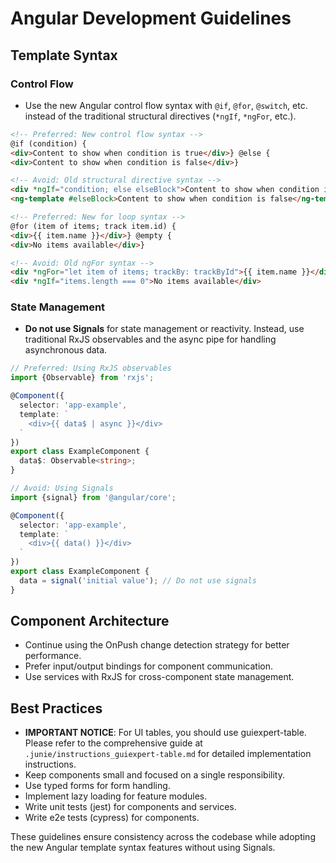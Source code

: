 # Angular Development Guidelines

## Template Syntax

### Control Flow

- Use the new Angular control flow syntax with `@if`, `@for`, `@switch`, etc. instead of the traditional structural
  directives (`*ngIf`, `*ngFor`, etc.).

```html
<!-- Preferred: New control flow syntax -->
@if (condition) {
<div>Content to show when condition is true</div>} @else {
<div>Content to show when condition is false</div>}

<!-- Avoid: Old structural directive syntax -->
<div *ngIf="condition; else elseBlock">Content to show when condition is true</div>
<ng-template #elseBlock>Content to show when condition is false</ng-template>
```

```html
<!-- Preferred: New for loop syntax -->
@for (item of items; track item.id) {
<div>{{ item.name }}</div>} @empty {
<div>No items available</div>}

<!-- Avoid: Old ngFor syntax -->
<div *ngFor="let item of items; trackBy: trackById">{{ item.name }}</div>
<div *ngIf="items.length === 0">No items available</div>
```

### State Management

- **Do not use Signals** for state management or reactivity. Instead, use traditional RxJS observables and the async
  pipe for handling asynchronous data.

```typescript
// Preferred: Using RxJS observables
import {Observable} from 'rxjs';

@Component({
  selector: 'app-example',
  template: `
    <div>{{ data$ | async }}</div>
  `
})
export class ExampleComponent {
  data$: Observable<string>;
}
```

```typescript
// Avoid: Using Signals
import {signal} from '@angular/core';

@Component({
  selector: 'app-example',
  template: `
    <div>{{ data() }}</div>
  `
})
export class ExampleComponent {
  data = signal('initial value'); // Do not use signals
}
```

## Component Architecture

- Continue using the OnPush change detection strategy for better performance.
- Prefer input/output bindings for component communication.
- Use services with RxJS for cross-component state management.

## Best Practices

- **IMPORTANT NOTICE**: For UI tables, you should use guiexpert-table. Please refer to the comprehensive guide at
  `.junie/instructions_guiexpert-table.md` for detailed implementation instructions.
- Keep components small and focused on a single responsibility.
- Use typed forms for form handling.
- Implement lazy loading for feature modules.
- Write unit tests (jest) for components and services.
- Write e2e tests (cypress) for components.

These guidelines ensure consistency across the codebase while adopting the new Angular template syntax features without
using Signals.
